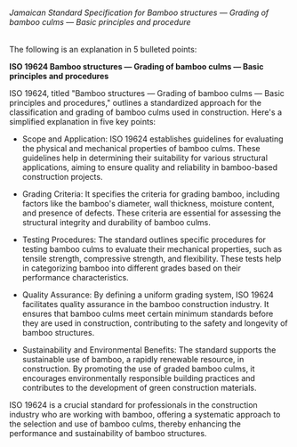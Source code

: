 ###### Jamaican Standard Specification for Bamboo structures — Grading of bamboo culms — Basic principles and procedure


The following is an explanation in 5 bulleted points:

**ISO 19624 Bamboo structures — Grading of bamboo culms — Basic principles and procedures**

ISO 19624, titled "Bamboo structures — Grading of bamboo culms — Basic principles and procedures," outlines a standardized approach for the classification and grading of bamboo culms used in construction. Here's a simplified explanation in five key points:

- Scope and Application: ISO 19624 establishes guidelines for evaluating the physical and mechanical properties of bamboo culms. These guidelines help in determining their suitability for various structural applications, aiming to ensure quality and reliability in bamboo-based construction projects.

- Grading Criteria: It specifies the criteria for grading bamboo, including factors like the bamboo's diameter, wall thickness, moisture content, and presence of defects. These criteria are essential for assessing the structural integrity and durability of bamboo culms.

- Testing Procedures: The standard outlines specific procedures for testing bamboo culms to evaluate their mechanical properties, such as tensile strength, compressive strength, and flexibility. These tests help in categorizing bamboo into different grades based on their performance characteristics.

- Quality Assurance: By defining a uniform grading system, ISO 19624 facilitates quality assurance in the bamboo construction industry. It ensures that bamboo culms meet certain minimum standards before they are used in construction, contributing to the safety and longevity of bamboo structures.

- Sustainability and Environmental Benefits: The standard supports the sustainable use of bamboo, a rapidly renewable resource, in construction. By promoting the use of graded bamboo culms, it encourages environmentally responsible building practices and contributes to the development of green construction materials.

ISO 19624 is a crucial standard for professionals in the construction industry who are working with bamboo, offering a systematic approach to the selection and use of bamboo culms, thereby enhancing the performance and sustainability of bamboo structures.





